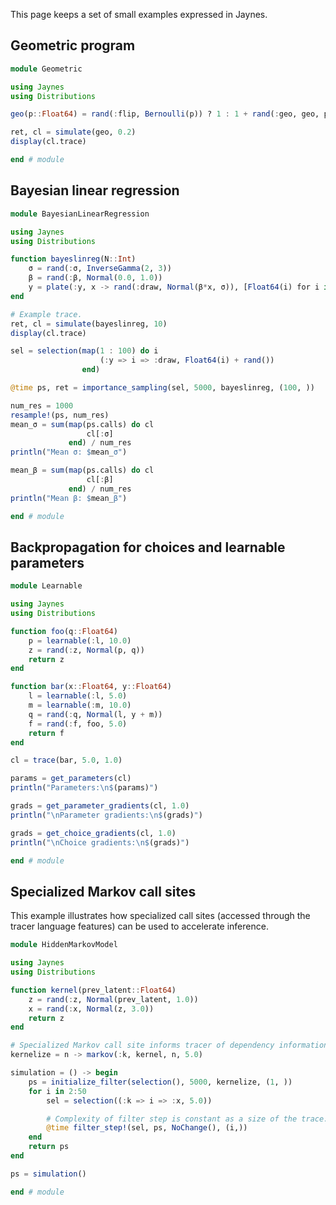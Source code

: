 This page keeps a set of small examples expressed in Jaynes.

## Geometric program

```julia
module Geometric

using Jaynes
using Distributions

geo(p::Float64) = rand(:flip, Bernoulli(p)) ? 1 : 1 + rand(:geo, geo, p)

ret, cl = simulate(geo, 0.2)
display(cl.trace)

end # module
```

## Bayesian linear regression

```julia
module BayesianLinearRegression

using Jaynes
using Distributions

function bayeslinreg(N::Int)
    σ = rand(:σ, InverseGamma(2, 3))
    β = rand(:β, Normal(0.0, 1.0))
    y = plate(:y, x -> rand(:draw, Normal(β*x, σ)), [Float64(i) for i in 1 : N])
end

# Example trace.
ret, cl = simulate(bayeslinreg, 10)
display(cl.trace)

sel = selection(map(1 : 100) do i
                    (:y => i => :draw, Float64(i) + rand())
                end)

@time ps, ret = importance_sampling(sel, 5000, bayeslinreg, (100, ))

num_res = 1000
resample!(ps, num_res)
mean_σ = sum(map(ps.calls) do cl
                 cl[:σ]
             end) / num_res
println("Mean σ: $mean_σ")

mean_β = sum(map(ps.calls) do cl
                 cl[:β]
             end) / num_res
println("Mean β: $mean_β")

end # module
```

## Backpropagation for choices and learnable parameters

```julia
module Learnable

using Jaynes
using Distributions

function foo(q::Float64)
    p = learnable(:l, 10.0)
    z = rand(:z, Normal(p, q))
    return z
end

function bar(x::Float64, y::Float64)
    l = learnable(:l, 5.0)
    m = learnable(:m, 10.0)
    q = rand(:q, Normal(l, y + m))
    f = rand(:f, foo, 5.0)
    return f
end

cl = trace(bar, 5.0, 1.0)

params = get_parameters(cl)
println("Parameters:\n$(params)")

grads = get_parameter_gradients(cl, 1.0)
println("\nParameter gradients:\n$(grads)")

grads = get_choice_gradients(cl, 1.0)
println("\nChoice gradients:\n$(grads)")

end # module
```

## Specialized Markov call sites

This example illustrates how specialized call sites (accessed through the tracer language features) can be used to accelerate inference.

```julia
module HiddenMarkovModel

using Jaynes
using Distributions

function kernel(prev_latent::Float64)
    z = rand(:z, Normal(prev_latent, 1.0))
    x = rand(:x, Normal(z, 3.0))
    return z
end

# Specialized Markov call site informs tracer of dependency information.
kernelize = n -> markov(:k, kernel, n, 5.0)

simulation = () -> begin
    ps = initialize_filter(selection(), 5000, kernelize, (1, ))
    for i in 2:50
        sel = selection((:k => i => :x, 5.0))

        # Complexity of filter step is constant as a size of the trace.
        @time filter_step!(sel, ps, NoChange(), (i,))
    end
    return ps
end

ps = simulation()

end # module
```
